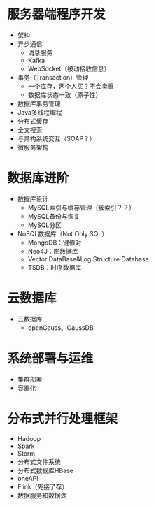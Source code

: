 # 服务器端程序开发
+ 架构
+ 异步通信
	+ 消息服务
	+ Kafka
	+ WebSocket（被动接收信息）
+ 事务（Transaction）管理
	+ 一个库存，两个人买？不会卖重
	+ 数据库状态一致（原子性）
+ 数据库事务管理
+ Java多线程编程
+ 分布式缓存
+ 全文搜索
+ 与异构系统交互（SOAP？）
+ 微服务架构
# 数据库进阶
+ 数据库设计
	+ MySQL索引与缓存管理（簇索引？？）
	+ MySQL备份与恢复
	+ MySQL分区
+ NoSQL数据库（Not Only SQL）
	+ MongoDB：键值对
	+ Neo4J：图数据库
	+ Vector DataBase&Log Structure Database
	+ TSDB：时序数据库
# 云数据库
+ 云数据库
	+ openGauss、GaussDB
# 系统部署与运维
+ 集群部署
+ 容器化
# 分布式并行处理框架
+ Hadoop
+ Spark
+ Storm
+ 分布式文件系统
+ 分布式数据库HBase
+ oneAPI
+ Flink（先接了存）
+ 数据服务和数据湖